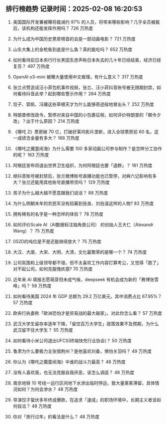 
## 排行榜趋势 记录时间：2025-02-08 16:20:53
  
  1. 美国国际开发署被曝将裁减约 97% 的人员，将带来哪些影响？几乎全员被裁后，该机构还能发挥作用吗？ 726 万热度
    
  2. 为什么成为中国历史票房榜首的会是一部动画电影？ 721 万热度
    
  3. 山东大集上的金枪鱼到底是什么鱼？真的能吃吗？ 652 万热度
    
  4. 如何看待前日本央行行长黑田东彦声称日本失去的几十年已经结束，经济已经复苏？ 497 万热度
    
  5. OpenAI o3-mini 被曝大量使用中文推理，有什么意义？ 317 万热度
    
  6. 张兰点赞造谣汪小菲包机事件视频，张兰、汪小菲抖音账号被无限期封禁，如何看待抖音此举？起到哪些警示作用？ 284 万热度
    
  7. 饺子、郭帆、冯骥这些草根天才为什么能够奇迹般地冒出头？ 252 万热度
    
  8. 特朗普修改政令，暂停对来自中国的小包裹征税，如何评价特朗普的「朝令夕改」？出于什么原因？ 214 万热度
    
  9. 《哪吒 2》票房破 70 亿，打破好莱坞影片垄断，进入全球票房前 60 名，这一成绩含金量有多大？ 168 万热度
    
  10. 《哪吒之魔童闹海》为什么需要 100 多家动画公司参与制作？是怎样分工协作的呢？ 163 万热度
    
  11. 阿根廷宣布将退出世界卫生组织，为何阿根廷也要「退群」？ 161 万热度
    
  12. 继抖音账号被封禁后，张兰微博账号直播功能也已暂停，对麻六记影响有多大？张兰还能用其他账号直播带货吗？ 129 万热度
    
  13. 孩子为什么越大越不愿意跟我们说话？ 88 万热度
    
  14. 为什么明朝末年的农民军没有招募到张良、刘伯温这样的人物? 83 万热度
    
  15. 拥有稀有的名字是一种怎样的体验？ 78 万热度
    
  16. 如何评价Scale AI（AI数据标注独角兽公司） 的创始人王大仁（Alexandr Wang）？ 75 万热度
    
  17. 052D的吨位是不是还能继续放大？ 75 万热度
    
  18. 大汉、大唐、大宋、大明、大清，文化最繁荣的是哪一个？ 74 万热度
    
  19. 公司氛围和上级领导都不错，但不太喜欢工作内容打算考公，又觉得「跑了」对不起公司，如何克服愧疚感? 70 万热度
    
  20. 近年来 AI 填报志愿萌芽但未成气候，deepseek 有机会成为新的「赛博张雪峰」吗？ 58 万热度
    
  21. 如何看待美国 2024 年 GDP 总额为 29.2 万亿美元，其中消费占比 67.95%？ 57 万热度
    
  22. 欧央行执委称「欧洲恐怕才是贸易战的最大输家」，对此你怎么看？ 57 万热度
    
  23. 武汉大学生留存率逐年下降，「留住百万大学生」政策效果不及预期，为什么武汉留不住大学生？ 55 万热度
    
  24. 如何看待小米公司退出UFCS(终端快充行业协会)？ 50 万热度
    
  25. 鲁肃为什么要极力主张借荆州？是他喜欢刘备，惧怕关羽吗？ 49 万热度
    
  26. 你认为《哪吒之魔童闹海》中谁的战斗力最高？ 48 万热度
    
  27. 没有人喜欢我，也无法克服自我厌恶，该怎么调适？ 48 万热度
    
  28. 南京地铁 10 号线一运行区间地下水渗出临时停运，致大量乘客滞留，具体情况如何？为何会渗水？ 48 万热度
    
  29. 导演饺子蛰伏多年终成爆款，在追求「速成」的职场环境中，长期主义者该如何自洽？ 48 万热度
    
  30. 你对「旅行过年」的看法是什么？ 48 万热度
    